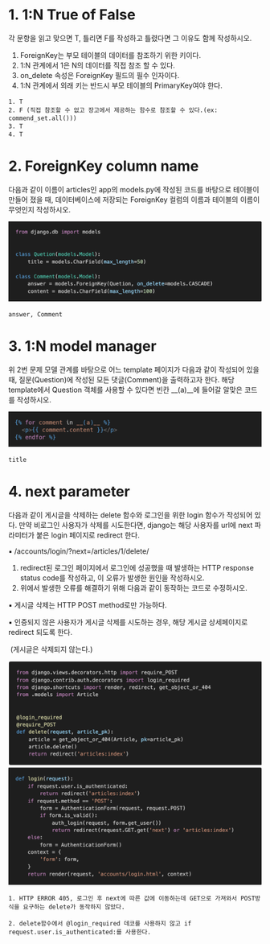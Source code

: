 # 1. 1:N True of False

 각 문항을 읽고 맞으면 T, 틀리면 F를 작성하고 틀렸다면 그 이유도 함께 작성하시오. 

1) ForeignKey는 부모 테이블의 데이터를 참조하기 위한 키이다. 
2) 1:N 관계에서 1은 N의 데이터를 직접 참조 할 수 있다. 
3) on_delete 속성은 ForeignKey 필드의 필수 인자이다.
4) 1:N 관계에서 외래 키는 반드시 부모 테이블의 PrimaryKey여야 한다.

```
1. T
2. F (직접 참조할 수 없고 장고에서 제공하는 함수로 참조할 수 있다.(ex: commend_set.all()))
3. T
4. T
```



# 2. ForeignKey column name

 다음과 같이 이름이 articles인 app의 models.py에 작성된 코드를 바탕으로 테이블이 만들어 졌을 때, 데이터베이스에 저장되는 ForeignKey 컬럼의 이름과 테이블의 이름이 무엇인지 작성하시오.

![image-20211018174216685](homework.assets/image-20211018174216685.png)

```
answer, Comment
```



# 3. 1:N model manager

 위 2번 문제 모델 관계를 바탕으로 어느 template 페이지가 다음과 같이 작성되어 있을 때, 질문(Question)에 작성된 모든 댓글(Comment)을 출력하고자 한다. 해당 template에서 Question 객체를 사용할 수 있다면 빈칸 __(a)__에 들어갈 알맞은 코드를 작성하시오.

![image-20211018174550636](homework.assets/image-20211018174550636.png)

```
title
```



# 4. next parameter

다음과 같이 게시글을 삭제하는 delete 함수와 로그인을 위한 login 함수가 작성되어 있다. 만약 비로그인 사용자가 삭제를 시도한다면, django는 해당 사용자를 url에 next 파라미터가 붙은 login 페이지로 redirect 한다. 

▪ /accounts/login/?next=/articles/1/delete/ 

1) redirect된 로그인 페이지에서 로그인에 성공했을 때 발생하는 HTTP response status code를 작성하고, 이 오류가 발생한 원인을 작성하시오. 
2) 위에서 발생한 오류를 해결하기 위해 다음과 같이 동작하는 코드로 수정하시오.

 ▪ 게시글 삭제는 HTTP POST method로만 가능하다.

 ▪ 인증되지 않은 사용자가 게시글 삭제를 시도하는 경우, 해당 게시글 상세페이지로 redirect 되도록 한다.

​	 (게시글은 삭제되지 않는다.)

![image-20211018174827337](homework.assets/image-20211018174827337.png)

```
1. HTTP ERROR 405, 로그인 후 next에 따른 값에 이동하는데 GET으로 가져와서 POST방식을 요구하는 delete가 동작하지 않았다.

2. delete함수에서 @login_required 데코를 사용하지 않고 if request.user.is_authenticated:를 사용한다.
```

